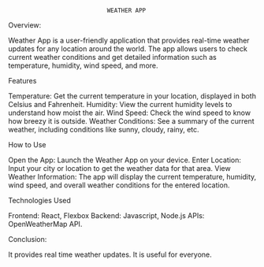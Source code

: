                                 WEATHER APP
Overview:

Weather App is a user-friendly application that provides real-time weather updates for any location around the world. The app allows users to check current weather conditions and get detailed information such as temperature, humidity, wind speed, and more.

Features

Temperature: Get the current temperature in your location, displayed in both Celsius and Fahrenheit.
Humidity: View the current humidity levels to understand how moist the air.
Wind Speed: Check the wind speed to know how breezy it is outside.
Weather Conditions: See a summary of the current weather, including conditions like sunny, cloudy, rainy, etc.

How to Use

Open the App: Launch the Weather App on your device.
Enter Location: Input your city or location to get the weather data for that area.
View Weather Information: The app will display the current temperature, humidity, wind speed, and overall weather conditions for the entered location.

Technologies Used

Frontend: React, Flexbox
Backend: Javascript, Node.js
APIs: OpenWeatherMap API.

Conclusion:

It provides real time weather updates. It is useful for everyone.